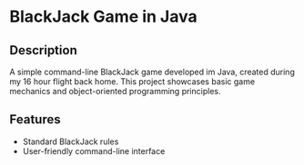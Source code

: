 # BlackJack Game in Java

## Description
A simple command-line BlackJack game developed im Java, created during my 16 hour flight back home. This project showcases basic game mechanics and object-oriented programming principles.

## Features
- Standard BlackJack rules
- User-friendly command-line interface

